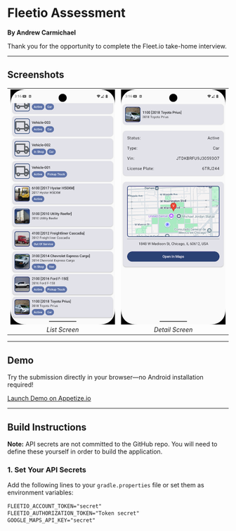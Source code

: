 # Fleetio Assessment

**By Andrew Carmichael**

Thank you for the opportunity to complete the Fleet.io take-home interview.

---

## Screenshots

<table>
  <tr>
    <td align="center">
      <img src="screenshots/list_screen.png" alt="List Screen" style="width:300px; height:auto;"><br>
      <em>List Screen</em>
    </td>
    <td align="center">
      <img src="screenshots/detail_screen.png" alt="Detail Screen" style="width:300px; height:auto;"><br>
      <em>Detail Screen</em>
    </td>
  </tr>
</table>

---

## Demo

Try the submission directly in your browser—no Android installation required!

[Launch Demo on Appetize.io](https://appetize.io/app/b_4jrcypyomazgbehiqudnwnjzom)

---

## Build Instructions

**Note:** API secrets are not committed to the GitHub repo. You will need to define these yourself in order to build the application.

### 1. Set Your API Secrets

Add the following lines to your `gradle.properties` file or set them as environment variables:

```properties
FLEETIO_ACCOUNT_TOKEN="secret"
FLEETIO_AUTHORIZATION_TOKEN="Token secret"
GOOGLE_MAPS_API_KEY="secret"
